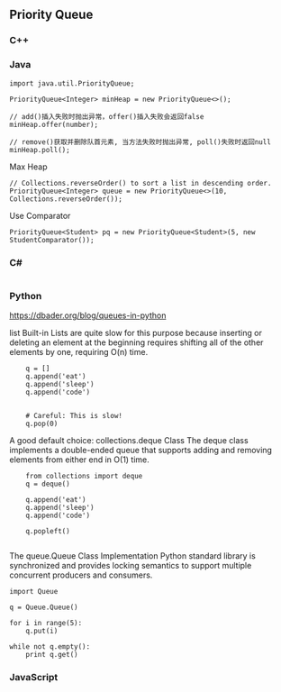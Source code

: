 ## Priority Queue
### C++


### Java
```
import java.util.PriorityQueue;

PriorityQueue<Integer> minHeap = new PriorityQueue<>();

// add()插入失败时抛出异常，offer()插入失败会返回false
minHeap.offer(number);

// remove()获取并删除队首元素, 当方法失败时抛出异常, poll()失败时返回null
minHeap.poll();
```

Max Heap
```
// Collections.reverseOrder() to sort a list in descending order.
PriorityQueue<Integer> queue = new PriorityQueue<>(10, Collections.reverseOrder());
```

Use Comparator
```
PriorityQueue<Student> pq = new PriorityQueue<Student>(5, new StudentComparator()); 
```        


### C#
```  

```
### Python
https://dbader.org/blog/queues-in-python

list Built-in
Lists are quite slow for this purpose because inserting or deleting an element at the beginning requires shifting all of the other elements by one, requiring O(n) time.
```
    q = []
    q.append('eat')
    q.append('sleep')
    q.append('code')

   
    # Careful: This is slow!
    q.pop(0)
```
A good default choice: collections.deque Class
The deque class implements a double-ended queue that supports adding and removing elements from either end in O(1) time.
```
    from collections import deque
    q = deque()

    q.append('eat')
    q.append('sleep')
    q.append('code')

    q.popleft()
    
```
The queue.Queue Class
Implementation Python standard library is synchronized and provides locking semantics to support multiple concurrent producers and consumers.
```
import Queue

q = Queue.Queue()

for i in range(5):
    q.put(i)

while not q.empty():
    print q.get()
```    
### JavaScript
```
```